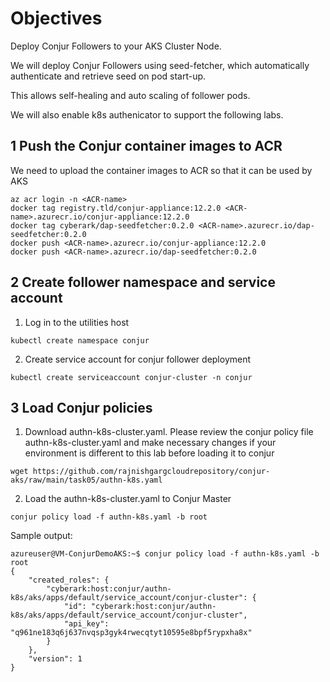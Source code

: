 # Objectives

Deploy Conjur Followers to your AKS Cluster Node.

We will deploy Conjur Followers using seed-fetcher, which automatically authenticate and retrieve seed on pod start-up.

This allows self-healing and auto scaling of follower pods.

We will also enable k8s authenicator to support the following labs.

## 1 Push the Conjur container images to ACR

We need to upload the container images to ACR so that it can be used by AKS
```console
az acr login -n <ACR-name>
docker tag registry.tld/conjur-appliance:12.2.0 <ACR-name>.azurecr.io/conjur-appliance:12.2.0
docker tag cyberark/dap-seedfetcher:0.2.0 <ACR-name>.azurecr.io/dap-seedfetcher:0.2.0
docker push <ACR-name>.azurecr.io/conjur-appliance:12.2.0
docker push <ACR-name>.azurecr.io/dap-seedfetcher:0.2.0
```

## 2 Create follower namespace and service account
1. Log in to the utilities host
```console
kubectl create namespace conjur
```
2. Create service account for conjur follower deployment 
```console
kubectl create serviceaccount conjur-cluster -n conjur
```
## 3 Load Conjur policies
1. Download authn-k8s-cluster.yaml. Please review the conjur policy file authn-k8s-cluster.yaml and make necessary changes if your environment is different to this lab before loading it to conjur
```console
wget https://github.com/rajnishgargcloudrepository/conjur-aks/raw/main/task05/authn-k8s.yaml
```
2. Load the authn-k8s-cluster.yaml to Conjur Master
```console
conjur policy load -f authn-k8s.yaml -b root
```
Sample output:
```console
azureuser@VM-ConjurDemoAKS:~$ conjur policy load -f authn-k8s.yaml -b root
{
    "created_roles": {
        "cyberark:host:conjur/authn-k8s/aks/apps/default/service_account/conjur-cluster": {
            "id": "cyberark:host:conjur/authn-k8s/aks/apps/default/service_account/conjur-cluster",
            "api_key": "q961ne183q6j637nvqsp3gyk4rwecqtyt10595e8bpf5rypxha8x"
        }
    },
    "version": 1
}
```
